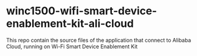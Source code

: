 # winc1500-wifi-smart-device-enablement-kit-ali-cloud
This repo contain the source files of the application that connect to Alibaba Cloud, running on Wi-Fi Smart Device Enablement Kit
